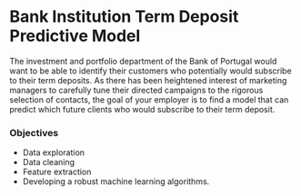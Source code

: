 # Bank Institution Term Deposit Predictive Model
The investment and portfolio department of the Bank of Portugal would want to be able to identify their customers who potentially would subscribe to their term deposits. As there has been heightened interest of marketing managers to carefully tune their directed campaigns to the rigorous selection of contacts, the goal of your employer is to find a model that can predict which future clients who would subscribe to their term deposit. 

### Objectives
* Data exploration
* Data cleaning
* Feature extraction
* Developing a robust machine learning algorithms.
